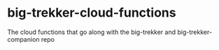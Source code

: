 # big-trekker-cloud-functions
The cloud functions that go along with the big-trekker and big-trekker-companion repo
